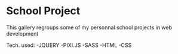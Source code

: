 # School Project
This gallery regroups some of my personnal school projects in web development


Tech. used: 
  -JQUERY
  -PIXI.JS
  -SASS
  -HTML
  -CSS
